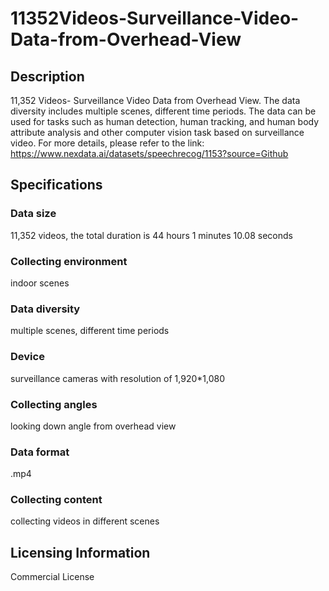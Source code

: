 # 11352Videos-Surveillance-Video-Data-from-Overhead-View

## Description
11,352 Videos- Surveillance Video Data from Overhead View. The data diversity includes multiple scenes, different time periods. The data can be used for tasks such as human detection, human tracking, and human body attribute analysis and other computer vision task based on surveillance video.
For more details, please refer to the link: https://www.nexdata.ai/datasets/speechrecog/1153?source=Github

## Specifications
### Data size
11,352 videos, the total duration is 44 hours 1 minutes 10.08 seconds
### Collecting environment
indoor scenes
### Data diversity
multiple scenes, different time periods
### Device
surveillance cameras with resolution of 1,920*1,080
### Collecting angles
looking down angle from overhead view
### Data format
.mp4
### Collecting content
collecting videos in different scenes

## Licensing Information
Commercial License





















